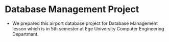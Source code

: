 # Database Management Project

- We prepared this airport database project for Database Management lesson which is in 5th semester at Ege University Computer Engineering Departmant.
